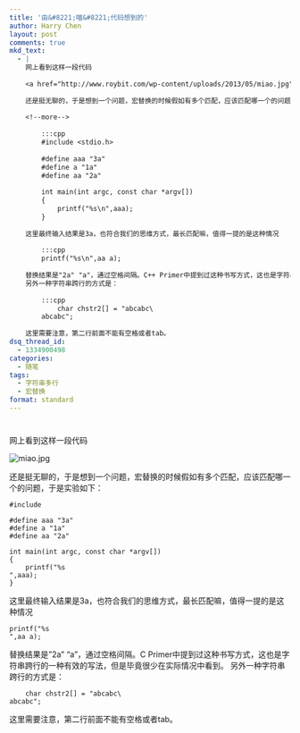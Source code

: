 ```yaml
---
title: '由&#8221;喵&#8221;代码想到的'
author: Harry Chen
layout: post
comments: true
mkd_text:
  - |
    网上看到这样一段代码
    
    <a href="http://www.roybit.com/wp-content/uploads/2013/05/miao.jpg"><img title="miao.jpg" alt="miao.jpg" src="http://www.roybit.com/wp-content/uploads/2013/05/miao.jpg"class="aligncenter" /></a>
    
    还是挺无聊的，于是想到一个问题，宏替换的时候假如有多个匹配，应该匹配哪一个的问题，于是实验如下：
    
    <!--more-->
    
    	:::cpp
    	#include <stdio.h> 
    
    	#define aaa "3a"
    	#define a "1a"
    	#define aa "2a"
    
    	int main(int argc, const char *argv[])
    	{
    		printf("%s\n",aaa);
    	}
    
    这里最终输入结果是3a，也符合我们的思维方式，最长匹配嘛，值得一提的是这种情况
    
    	:::cpp
    	printf("%s\n",aa a);
    
    替换结果是"2a" "a"，通过空格间隔。C++ Primer中提到过这种书写方式，这也是字符串跨行的一种有效的写法，但是毕竟很少在实际情况中看到。
    另外一种字符串跨行的方式是：
    
    	:::cpp
    		char chstr2[] = "abcabc\
    	abcabc";
    
    这里需要注意，第二行前面不能有空格或者tab。
dsq_thread_id:
  - 1334900498
categories:
  - 随笔
tags:
  - 字符串多行
  - 宏替换
format: standard
---
```

# 

网上看到这样一段代码

![miao.jpg][1]

还是挺无聊的，于是想到一个问题，宏替换的时候假如有多个匹配，应该匹配哪一个的问题，于是实验如下：


    #include 

    #define aaa "3a"
    #define a "1a"
    #define aa "2a"

    int main(int argc, const char *argv[])
    {
        printf("%s
    ",aaa);
    }


这里最终输入结果是3a，也符合我们的思维方式，最长匹配嘛，值得一提的是这种情况


    printf("%s
    ",aa a);


替换结果是”2a” “a”，通过空格间隔。C Primer中提到过这种书写方式，这也是字符串跨行的一种有效的写法，但是毕竟很少在实际情况中看到。
另外一种字符串跨行的方式是：


        char chstr2[] = "abcabc\
    abcabc";


这里需要注意，第二行前面不能有空格或者tab。

   [1]: http://www.roybit.com/wp-content/uploads/2013/05/miao.jpg (miao.jpg)
